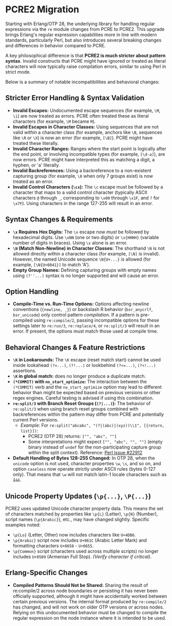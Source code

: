 <!--
%% %CopyrightBegin%
%%
%% SPDX-License-Identifier: Apache-2.0
%%
%% Copyright Ericsson AB 2008-2025. All Rights Reserved.
%%
%% Licensed under the Apache License, Version 2.0 (the "License");
%% you may not use this file except in compliance with the License.
%% You may obtain a copy of the License at
%%
%%     http://www.apache.org/licenses/LICENSE-2.0
%%
%% Unless required by applicable law or agreed to in writing, software
%% distributed under the License is distributed on an "AS IS" BASIS,
%% WITHOUT WARRANTIES OR CONDITIONS OF ANY KIND, either express or implied.
%% See the License for the specific language governing permissions and
%% limitations under the License.
%%
%% %CopyrightEnd%
-->
# PCRE2 Migration

Starting with Erlang/OTP 28, the underlying library for handling regular expressions via the `re`
module changes from PCRE to PCRE2. This upgrade brings Erlang's regular expression capabilities
more in line with modern standards, particularly Perl, but also introduces several breaking
changes and differences in behavior compared to PCRE.

A key philosophical difference is that **PCRE2 is much stricter about pattern syntax**. Invalid
constructs that PCRE might have ignored or treated as literal characters will now typically raise
compilation errors, similar to using Perl in strict mode.

Below is a summary of notable incompatibilities and behavioral changes:

## Stricter Error Handling & Syntax Validation

  * **Invalid Escapes:** Undocumented escape sequences (for example, `\M`, `\i`) are now treated
  as errors. PCRE often treated these as literal characters (for example, `\M` became `M`).
  * **Invalid Escapes in Character Classes:** Using sequences that are not valid *within* a
  character class (for example, anchors like `\B`, sequences like `\R` or `\X`) is now an error
  (for example, `[\B]`). PCRE might have treated these literally.
  * **Invalid Character Ranges:** Ranges where the start point is logically after the end point,
  or involving incompatible types (for example, `[\d-a]`), are now errors. PCRE might have
  interpreted this as matching a digit, a hyphen, or 'a' literally.
  * **Invalid Backreferences:** Using a backreference to a non-existent capturing group (for
  example, `\8` when only 7 groups exist) is now treated as an error.
  * **Invalid Control Characters (`\cx`):** The `\c` escape must be followed by a character that
  maps to a valid control character (typically ASCII characters `@` through `_`, corresponding to
  `\x00` through `\x1F`, and `?` for `\x7F`). Using characters in the range 127-255 will result
  in an error.

## Syntax Changes & Requirements

  * **`\x` Requires Hex Digits:** The `\x` escape now *must* be followed by hexadecimal digits.
  Use `\xNN` (one or two digits) or `\x{HHHH}` (variable number of digits in braces). Using `\x`
  alone is an error.
  * **`\N` (Match Non-Newline) in Character Classes:** The shorthand `\N` is not allowed directly
  within a character class (for example, `[\N]` is invalid). However, the named Unicode sequence
  `\N{U+...}` *is* allowed (for example, `[\N{U+0041}]` to match 'A').
  * **Empty Group Names:** Defining capturing groups with empty names using `(?''...)` syntax is
  no longer supported and will cause an error.

## Option Handling

  * **Compile-Time vs. Run-Time Options:** Options affecting newline conventions (`{newline, _}`)
  or backslash R behavior (`bsr_anycrlf`, `bsr_unicode`) only control pattern *compilation*.
  If a pattern is pre-compiled using `re:compile/2`, passing incompatible options for these
  settings later to `re:run/3`, `re:replace/4`, or `re:split/3` will result in an error.
  If present, the options must match those used at compile time.

## Behavioral Changes & Feature Restrictions

  * **`\K` in Lookarounds:** The `\K` escape (reset match start) cannot be used inside lookahead
  `(?=...)`, `(?!...)` or lookbehind `(?<=...)`, `(?<!...)` assertions.
  * **`\K` in global match:** does no longer produce a duplicate match.
  * **`(*COMMIT)` with `no_start_optimize`:** The interaction between the `(*COMMIT)` verb and
  the `no_start_optimize` option may lead to different behavior than might be expected based on
  previous versions or other regex engines. Careful testing is advised if using this combination.
  * **`re:split/3` with Branch Reset Groups (`(?|...)`):** The behavior of `re:split/3` when using
  branch reset groups combined with backreferences within the pattern may differ from PCRE and
  potentially current Perl versions.
      * *Example:* For `re:split("abcabc", "(?|(abc)|(xyz))\\1", [{return, list}])`:
          * PCRE2 (OTP 28) returns: `["", "abc", ""]`
          * Some interpretations might expect `["", "abc", "", ""]` (empty binary instead of
          `undef` for the non-participating capture group within the split context). Reference:
          [Perl Issue \#22912](https://github.com/Perl/perl5/issues/22912)
  * **Default Handling of Bytes 128-255 Changed:** In OTP 28, when the
  `unicode` option is not used, character properties `\w`, `\s`, and so on, and option `caseless`
  now operate strictly under ASCII rules (bytes 0-127 only). That means that `\w` will not match
  latin-1 locale characters such as `åäö`.

## Unicode Property Updates (`\p{...}`, `\P{...}`)

PCRE2 uses updated Unicode character property data. This means the set of characters matched by
properties like `\p{L}` (Letter), `\p{N}` (Number), script names (`\p{Arabic}`), etc., may have
changed slightly. Specific examples noted:

  * `\p{Lo}` (Letter, Other) now includes characters like `U+4DB6`.
  * `\p{Arabic}` script now includes `U+061C` (Arabic Letter Mark) and formatting characters
  `U+0650` - `U+0655`.
  * `\p{Common}` script (characters used across multiple scripts) no longer includes `U+0589`
  (Armenian Full Stop). *(Verify character if critical)*.

## Erlang-Specific Changes

  * **Compiled Patterns Should Not be Shared:** Sharing the result of re:compile/2 across node
  boundaries or persisting it has never been officially supported, although it might have
  accidentally worked between certain previous versions. The internal format produced by
  `re:compile/2` has changed, and will not work on older OTP versions or across nodes. Relying
  on this undocumented behavior must be changed to compile the regular expression on the node
  instance where it is intended to be used.